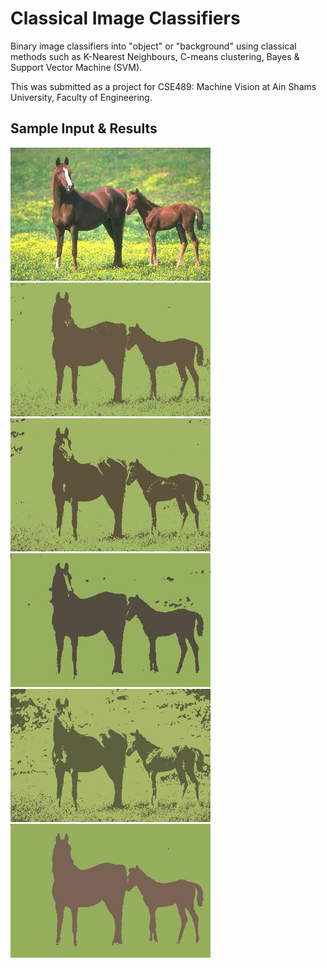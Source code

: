 # Classical Image Classifiers
Binary image classifiers into "object" or "background" using classical methods such as K-Nearest Neighbours, C-means clustering, Bayes &amp; Support Vector Machine (SVM). 

This was submitted as a project for CSE489: Machine Vision at Ain Shams University, Faculty of Engineering.

## Sample Input & Results
<p float="left">
  <img src="/TestingImageswithResults/9.jpg" alt="Original" width="320"/>
  <img src="/TestingImageswithResults/9_1nn.jpg" alt="NN" width="320"/>
  <img src="/TestingImageswithResults/9_5nn.jpg" alt="5NN" width="320"/>
  <img src="/TestingImageswithResults/9_bayes.jpg" alt="Bayes" width="320"/>
  <img src="/TestingImageswithResults/9_cm_iter_20.jpg" alt="Cmeans" width="320"/>
  <img src="/TestingImageswithResults/9_svm.jpeg" alt="SVM" width="320"/>
</p>
